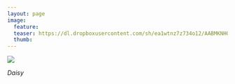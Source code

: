 ```yaml
---
layout: page
image:
  feature:
  teaser: https://dl.dropboxusercontent.com/sh/ea1wtnz7z734o12/AABMKNHQKbEcg5en-yGcH-lba/luontokuvat/kes%C3%A4/2/DSC30653-245px.jpg
  thumb:
---
```


[![](https://dl.dropboxusercontent.com/sh/ea1wtnz7z734o12/AAAvNYJ2w3JvNWpHTJJXZVQMa/luontokuvat/kes%C3%A4/2/DSC30653-800px.jpg)](https://dl.dropboxusercontent.com/sh/ea1wtnz7z734o12/AABTVYLz27YtjN1R1KzXRYHaa/luontokuvat/kes%C3%A4/2/DSC30653.jpg)

*Daisy*

